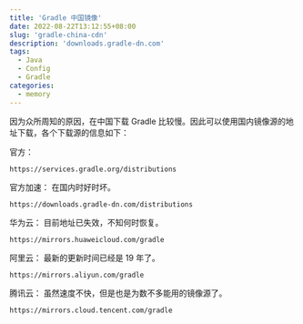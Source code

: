```yaml
---
title: 'Gradle 中国镜像'
date: 2022-08-22T13:12:55+08:00
slug: 'gradle-china-cdn'
description: 'downloads.gradle-dn.com'
tags:
  - Java
  - Config
  - Gradle
categories:
  - memory
---
```


因为众所周知的原因，在中国下载 Gradle 比较慢。因此可以使用国内镜像源的地址下载，各个下载源的信息如下：

官方：

```
https://services.gradle.org/distributions
```

官方加速：
在国内时好时坏。

```
https://downloads.gradle-dn.com/distributions
```


华为云：
目前地址已失效，不知何时恢复。

```
https://mirrors.huaweicloud.com/gradle
```

阿里云：
最新的更新时间已经是 19 年了。
```
https://mirrors.aliyun.com/gradle
```

腾讯云：
虽然速度不快，但是也是为数不多能用的镜像源了。
```
https://mirrors.cloud.tencent.com/gradle
```

